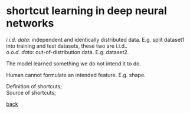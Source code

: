# shortcut learning in deep neural networks
*i.i.d. data*: independent and identically distributed data. E.g. split dataset1 into training and test datasets, these two are i.i.d..<br>
*o.o.d. data*: out-of-distribution data. E.g. dataset2.<br>

The model learned something we do not intend it to do.

Human cannot formulate an intended feature. E.g. shape.

Definition of shortcuts;<br>
Source of shortcuts;<br>



[back](https://github.com/YHJYH/Machine_Learning/blob/main/projects/Master_Thesis/papers/111.md#content)
